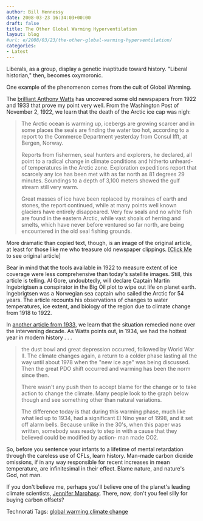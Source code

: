```yaml
---
author: Bill Hennessy
date: 2008-03-23 16:34:03+00:00
draft: false
title: The Other Global Warming Hyperventilation
layout: blog
#url: e/2008/03/23/the-other-global-warming-hyperventilation/
categories:
- Latest
---
```


Liberals, as a group, display a genetic inaptitude toward history. "Liberal historian," then, becomes oxymoronic.

 

One example of the phenomenon comes from the cult of Global Warming.

 

The [brilliant Anthony Watts](https://wattsupwiththat.wordpress.com/2008/03/16/you-ask-i-provide-november-2nd-1922-arctic-ocean-getting-warm-seals-vanish-and-icebergs-melt/) has uncovered some old newspapers from 1922 and 1933 that prove my point very well. From the Washington Post of November 2, 1922, we learn that the death of the Arctic ice cap was nigh:

 

>   
> 
> The Arctic ocean is warming up, icebergs are growing scarcer and in some places the seals are finding the water too hot, according to a report to the Commerce Department yesterday from Consul Ifft, at Bergen, Norway.
> 
>    
> 
> Reports from fishermen, seal hunters and explorers, he declared, all point to a radical change in climate conditions and hitherto unheard-of temperatures in the Arctic zone. Exploration expeditions report that scarcely any ice has been met with as far north as 81 degrees 29 minutes. Soundings to a depth of 3,100 meters showed the gulf stream still very warm.
> 
>    
> 
> Great masses of ice have been replaced by moraines of earth and stones, the report continued, while at many points well known glaciers have entirely disappeared. Very few seals and no white fish are found in the eastern Arctic, while vast shoals of herring and smelts, which have never before ventured so far north, are being encountered in the old seal fishing grounds.
> 
> 

 

More dramatic than copied text, though, is an image of the original article, at least for those like me who treasure old newspaper clippings. [[Click Me](https://wattsupwiththat.files.wordpress.com/2008/03/changing-artic_monthly_wx_review.png) to see original article]

 

Bear in mind that the tools available in 1922 to measure extent of ice coverage were less comprehensive than today's satellite images. Still, this article is telling. Al Gore, undoubtedly, will declare Captain Martin Ingebrigtsen a conspirator in the Big Oil plot to wipe out life on planet earth. Ingebrigtsen was a Norwegian sea captain who sailed the Arctic for 54 years. The article recounts his observations of changes to water temperatures, ice extent, and biology of the region due to climate change from 1918 to 1922.

 

In [another article from 1933](https://docs.lib.noaa.gov/rescue/mwr/061/mwr-061-09-0251.pdf), we learn that the situation remedied none over the intervening decade. As Watts points out, in 1934, we had the hottest year in modern history . . . 

 

>   
> 
> the dust bowl and great depression occurred, followed by World War II. The climate changes again, a return to a colder phase lasting all the way until about 1978 when the "new ice age" was being discussed. Then the great PDO shift occurred and warming has been the norm since then.
> 
>    
> 
> There wasn't any push then to accept blame for the change or to take action to change the climate. Many people look to the graph below though and see something other than natural variations.
> 
>    
> 
> The difference today is that during this warming phase, much like what led up to 1934, had a significant El Nino year of 1998, and it set off alarm bells. Because unlike in the 30's, when this paper was written, somebody was ready to step in with a cause that they believed could be modified by action- man made CO2. 
> 
> 

 

So, before you sentence your infants to a lifetime of mental retardation through the careless use of CFLs, learn history. Man-made carbon dioxide omissions, if in any way responsible for recent increases in mean temperature, are infinitesimal in their effect. Blame nature, and nature's God, not man.

 

If you don't believe me, perhaps you'll believe one of the planet's leading climate scientists, [Jennifer Marohasy](https://www.theaustralian.news.com.au/story/0,25197,23411799-7583,00.html). There, now, don't you feel silly for buying carbon offsets?

 

 

Technorati Tags: [global warming](https://technorati.com/tags/global%20warming),[climate change](https://technorati.com/tags/climate%20change)
